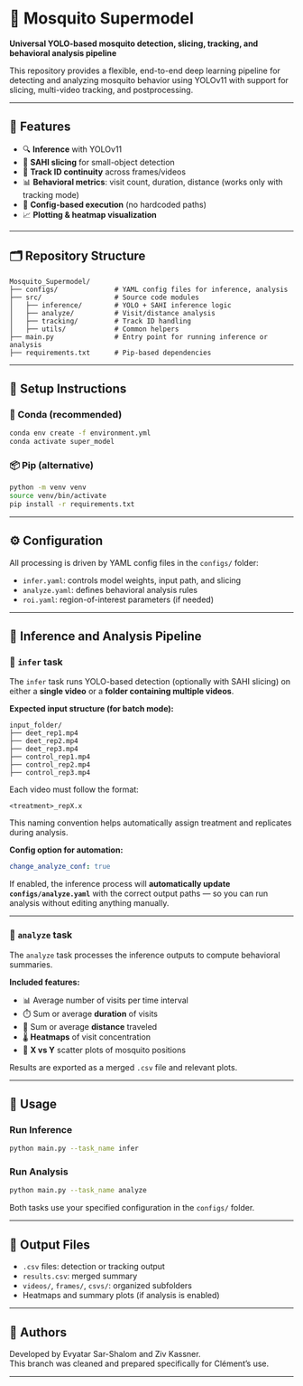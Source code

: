 # 🦟 Mosquito Supermodel

**Universal YOLO-based mosquito detection, slicing, tracking, and behavioral analysis pipeline**

This repository provides a flexible, end-to-end deep learning pipeline for detecting and analyzing mosquito behavior using YOLOv11 with support for slicing, multi-video tracking, and postprocessing.

---

## 🚀 Features

- 🔍 **Inference** with YOLOv11
- 🧩 **SAHI slicing** for small-object detection
- 🧠 **Track ID continuity** across frames/videos
- 📊 **Behavioral metrics**: visit count, duration, distance (works only with tracking mode)
- 📁 **Config-based execution** (no hardcoded paths)
- 📈 **Plotting & heatmap visualization**

---

## 🗂️ Repository Structure

```
Mosquito_Supermodel/
├── configs/              # YAML config files for inference, analysis
├── src/                  # Source code modules
│   ├── inference/        # YOLO + SAHI inference logic
│   ├── analyze/          # Visit/distance analysis
│   ├── tracking/         # Track ID handling
│   ├── utils/            # Common helpers
├── main.py               # Entry point for running inference or analysis
├── requirements.txt      # Pip-based dependencies
```

---

## 🧪 Setup Instructions

### 🔧 Conda (recommended)
```bash
conda env create -f environment.yml
conda activate super_model
```

### 📦 Pip (alternative)
```bash
python -m venv venv
source venv/bin/activate
pip install -r requirements.txt
```

---

## ⚙️ Configuration

All processing is driven by YAML config files in the `configs/` folder:

- `infer.yaml`: controls model weights, input path, and slicing
- `analyze.yaml`: defines behavioral analysis rules
- `roi.yaml`: region-of-interest parameters (if needed)

---

## 🧠 Inference and Analysis Pipeline

### 🔹 `infer` task

The `infer` task runs YOLO-based detection (optionally with SAHI slicing) on either a **single video** or a **folder containing multiple videos**.

**Expected input structure (for batch mode):**
```
input_folder/
├── deet_rep1.mp4
├── deet_rep2.mp4
├── deet_rep3.mp4
├── control_rep1.mp4
├── control_rep2.mp4
├── control_rep3.mp4
```

Each video must follow the format:
```
<treatment>_repX.x
```

This naming convention helps automatically assign treatment and replicates during analysis.

**Config option for automation:**
```yaml
change_analyze_conf: true
```

If enabled, the inference process will **automatically update `configs/analyze.yaml`** with the correct output paths — so you can run analysis without editing anything manually.

---

### 🔹 `analyze` task

The `analyze` task processes the inference outputs to compute behavioral summaries.

**Included features:**

- 📊 Average number of visits per time interval
- ⏱️ Sum or average **duration** of visits
- 📏 Sum or average **distance** traveled
- 🌡️ **Heatmaps** of visit concentration
- 🔁 **X vs Y** scatter plots of mosquito positions

Results are exported as a merged `.csv` file and relevant plots.

---

## 🧠 Usage

### Run Inference
```bash
python main.py --task_name infer
```

### Run Analysis
```bash
python main.py --task_name analyze
```

Both tasks use your specified configuration in the `configs/` folder.

---

## 📁 Output Files

- `.csv` files: detection or tracking output
- `results.csv`: merged summary
- `videos/`, `frames/`, `csvs/`: organized subfolders
- Heatmaps and summary plots (if analysis is enabled)

---

## 👤 Authors

Developed by Evyatar Sar-Shalom and Ziv Kassner.  
This branch was cleaned and prepared specifically for Clément’s use.

---
